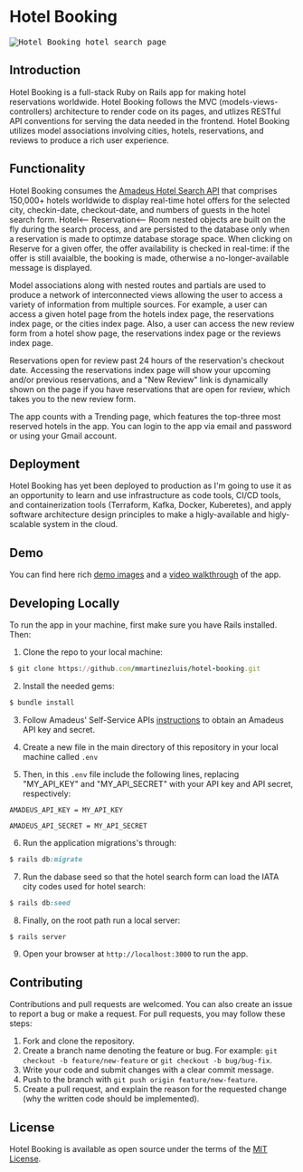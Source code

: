 # Hotel Booking

<kbd>
<img src="https://user-images.githubusercontent.com/75151961/206912626-081da6f9-c6df-43a9-ad63-23f2ffdf930a.png" alt="Hotel Booking hotel search page">
</kbd>
&nbsp;

## Introduction
Hotel Booking is a full-stack Ruby on Rails app for making hotel reservations worldwide. Hotel Booking follows the MVC (models-views-controllers) architecture to render code on its pages, and utlizes RESTful API conventions for serving the data needed in the frontend. Hotel Booking utilizes model associations involving cities, hotels, reservations, and reviews to produce a rich user experience.

## Functionality
Hotel Booking consumes the [Amadeus Hotel Search API](https://developers.amadeus.com/self-service/category/hotel/api-doc/hotel-search) that comprises 150,000+ hotels worldwide to display real-time hotel offers for the selected city, checkin-date, checkout-date, and numbers of guests in the hotel search form. Hotel<-- Reservation<-- Room nested objects are built on the fly during the search process, and are persisted to the database only when a reservation is made to optimze database storage space. When clicking on Reserve for a given offer, the offer availability is checked in real-time: if the offer is still avaialble, the booking is made, otherwise a no-longer-available message is displayed.

Model associations along with nested routes and partials are used to produce a network of interconnected views allowing the user to access a variety of information from multiple sources. For example, a user can access a given hotel page from the hotels index page, the reservations index page, or the cities index page. Also, a user can access the new review form from a hotel show page, the reservations index page or the reviews index page. 

Reservations open for review past 24 hours of the reservation's checkout date. Accessing the reservations index page will show your upcoming and/or previous reservations, and a "New Review" link is dynamically shown on the page if you have reservations that are open for review, which takes you to the new review form. 

The app counts with a Trending page, which features the top-three most reserved hotels in the app. You can login to the app via email and password or using your Gmail account. 

## Deployment
Hotel Booking has yet been deployed to production as I'm going to use it as an opportunity to learn and use infrastructure as code tools, CI/CD tools, and containerization tools (Terraform, Kafka, Docker, Kuberetes), and apply software architecture design principles to make a higly-available and higly-scalable system in the cloud. 

## Demo
You can find here rich [demo images](https://github.com/mmartinezluis/hotel-booking/issues/1) and a [video walkthrough](https://www.youtube.com/watch?v=p1-Fz3bk0QE&t=7s) of the app. 


## Developing Locally
To run the app in your machine, first make sure you have Rails installed. Then: 
1. Clone the repo to your local machine:
``` ruby
$ git clone https://github.com/mmartinezluis/hotel-booking.git
```

2. Install the needed gems:
``` ruby
$ bundle install
```

3. Follow Amadeus' Self-Service APIs [instructions](https://developers.amadeus.com/get-started/get-started-with-self-service-apis-335) to obtain an Amadeus API key and secret.

4. Create a new file in the main directory of this repository in your local machine called `.env`

5. Then, in this `.env` file include the following lines, replacing "MY_API_KEY" and "MY_API_SECRET" with your API key and API secret, respectively:

```
AMADEUS_API_KEY = MY_API_KEY

AMADEUS_API_SECRET = MY_API_SECRET
```

6. Run the application migrations's through:
``` ruby
$ rails db:migrate
```

7. Run the dabase seed so that the hotel search form can load the IATA city codes used for hotel search:
```ruby
$ rails db:seed
```

8. Finally, on the root path run a local server:
``` ruby
$ rails server
```

9. Open your browser at `http://localhost:3000` to run the app.

## Contributing
Contributions and pull requests are welcomed. You can also create an issue to report a bug or make a request. For pull requests, you may follow these steps:
1. Fork and clone the repository.
2. Create a branch name denoting the feature or bug. For example: `git checkout -b feature/new-feature` or `git checkout -b bug/bug-fix`.
3. Write your code and submit changes with a clear commit message.
4. Push to the branch with `git push origin feature/new-feature`. 
5. Create a pull request, and explain the reason for the requested change (why the written code should be implemented).

## License
Hotel Booking is available as open source under the terms of the [MIT License](https://github.com/mmartinezluis/hotel-booking/blob/main/LICENSE.md). 

